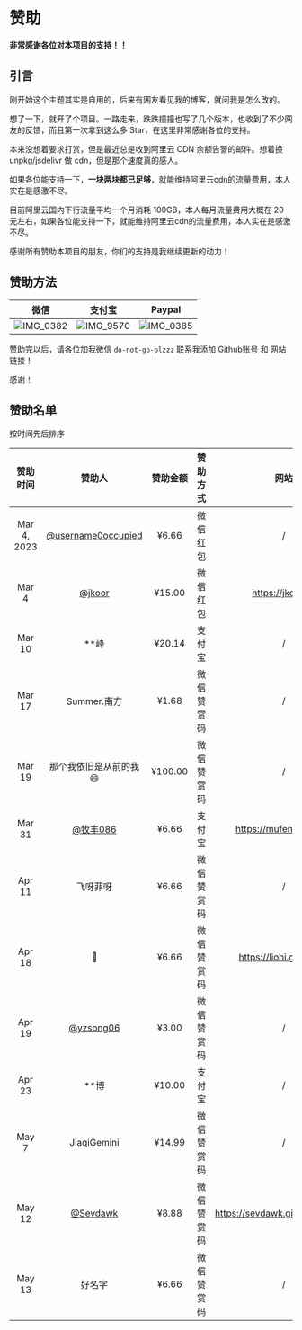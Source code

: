 # 赞助

**非常感谢各位对本项目的支持！！**

## 引言

刚开始这个主题其实是自用的，后来有网友看见我的博客，就问我是怎么改的。

想了一下，就开了个项目。一路走来，跌跌撞撞也写了几个版本，也收到了不少网友的反馈，而且第一次拿到这么多 Star，在这里非常感谢各位的支持。

本来没想着要求打赏，但是最近总是收到阿里云 CDN 余额告警的邮件。想着换 unpkg/jsdelivr 做 cdn，但是那个速度真的感人。

如果各位能支持一下，**一块两块都已足够**，就能维持阿里云cdn的流量费用，本人实在是感激不尽。

目前阿里云国内下行流量平均一个月消耗 100GB，本人每月流量费用大概在 20 元左右，如果各位能支持一下，就能维持阿里云cdn的流量费用，本人实在是感激不尽。

感谢所有赞助本项目的朋友，你们的支持是我继续更新的动力！

## 赞助方法

微信             |  支付宝| Paypal 
:-------------------------:|:-------------------------:|:-------------------------:
![IMG_0382](https://user-images.githubusercontent.com/68590232/223455834-d2e5ab6e-9d75-4bbf-adfb-2c519d6b4582.JPG)  | ![IMG_9570](https://user-images.githubusercontent.com/68590232/223463950-f7276ef8-0198-4070-8541-697ec25e5b9a.png) | ![IMG_0385](https://user-images.githubusercontent.com/68590232/223459896-593e105e-89f3-4631-8cab-cb7798a53bf1.jpg) 



赞助完以后，请各位加我微信 `do-not-go-plzzz` 联系我添加 Github账号 和 网站链接！

感谢！

## 赞助名单

按时间先后排序

|   赞助时间   |                           赞助人                           | 赞助金额 |  赞助方式  |       网站        |
| :----------: | :--------------------------------------------------------: | :------: | :--------: | :---------------: |
| Mar 4, 2023  | [@username0occupied](https://github.com/username0occupied) |  ¥6.66   |  微信红包  |         /         |
| Mar 4  |             [@jkoor](https://github.com/jkoor)             |  ¥15.00  |  微信红包  | https://jkor.site |
| Mar 10 |                            **峰                            |  ¥20.14  |   支付宝   |         /         |
| Mar 17 |                        Summer.南方                         |  ¥1.68   | 微信赞赏码 |         /         |
| Mar 19 |                    那个我依旧是从前的我😄                  |  ¥100.00 | 微信赞赏码 |         /         |
| Mar 31 |          [@牧丰086](https://github.com/mufeng086)          |  ¥6.66   |   支付宝   |https://mufeng086.top|
| Apr 11 |                           飞呀菲呀                            |  ¥6.66  |   微信赞赏码   |         /         |
| Apr 18 | 👺 | ¥6.66 | 微信赞赏码 | https://liohi.github.io/ |
| Apr 19 | [@yzsong06](https://github.com/yzsong06) | ¥3.00 | 微信赞赏码 | / |
| Apr 23 | **博 | ¥10.00 | 支付宝 | / |
| May 7 | JiaqiGemini | ¥14.99 | 微信赞赏码 | / |
| May 12 | [@Sevdawk](https://github.com/Sevdawk) | ¥8.88 | 微信赞赏码 | https://sevdawk.github.io/about/ |
| May 13 | 好名字 | ¥6.66 | 微信赞赏码 | / |

 
